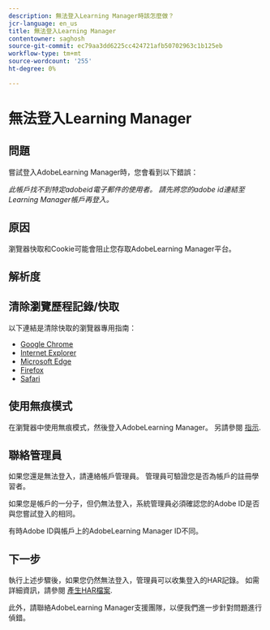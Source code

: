```yaml
---
description: 無法登入Learning Manager時該怎麼做？
jcr-language: en_us
title: 無法登入Learning Manager
contentowner: saghosh
source-git-commit: ec79aa3dd6225cc424721afb50702963c1b125eb
workflow-type: tm+mt
source-wordcount: '255'
ht-degree: 0%

---
```




# 無法登入Learning Manager

## 問題

嘗試登入AdobeLearning Manager時，您會看到以下錯誤：

*此帳戶找不到特定adobeid電子郵件的使用者。 請先將您的adobe id連結至Learning Manager帳戶再登入。*

<!--![](assets/prime-error-message.png)-->

## 原因

瀏覽器快取和Cookie可能會阻止您存取AdobeLearning Manager平台。

## 解析度

## 清除瀏覽歷程記錄/快取

以下連結是清除快取的瀏覽器專用指南：

* [Google Chrome](https://support.google.com/accounts/answer/32050?co=GENIE.Platform%3DDesktop&amp;hl=en)
* [Internet Explorer](https://kb.wisc.edu/page.php?id=1514)
* [Microsoft Edge](https://www.bitdefender.com/support/how-to-clear-the-cache-and-cookies%C2%A0in-microsoft-edge-1914.html)
* [Firefox](https://kb.iu.edu/d/ahic)
* [Safari](https://oit.colorado.edu/tutorial/clear-web-browser-cache-safari-6)

## 使用無痕模式

在瀏覽器中使用無痕模式，然後登入AdobeLearning Manager。 另請參閱 [指示](https://support.google.com/chrome/answer/95464?co=GENIE.Platform%3DDesktop&amp;hl=en&amp;oco=0).

## 聯絡管理員

如果您還是無法登入，請連絡帳戶管理員。 管理員可驗證您是否為帳戶的註冊學習者。

如果您是帳戶的一分子，但仍無法登入，系統管理員必須確認您的Adobe ID是否與您嘗試登入的相同。

有時Adobe ID與帳戶上的AdobeLearning Manager ID不同。

## 下一步

執行上述步驟後，如果您仍然無法登入，管理員可以收集登入的HAR記錄。 如需詳細資訊，請參閱 [產生HAR檔案](/help/migrated/kb/generate-har-file.md).

此外，請聯絡AdobeLearning Manager支援團隊，以便我們進一步針對問題進行偵錯。
